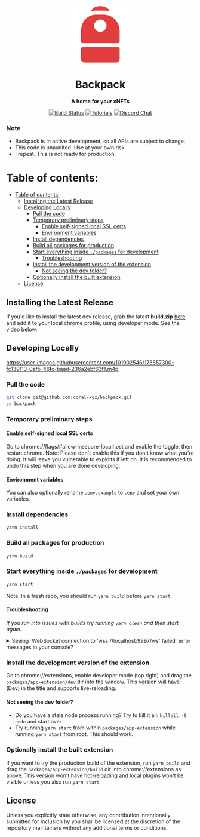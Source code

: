 <div align="center">

  <img src="/assets/backpack.png" />

  <h1>Backpack</h1>

  <p>
    <strong>A home for your xNFTs</strong>
  </p>

  <p>
    <a href="https://github.com/coral-xyz/backpack/actions"><img alt="Build Status" src="https://github.com/coral-xyz/backpack/actions/workflows/pull_requests_and_merges.yml/badge.svg" /></a>
    <a href="https://docs.xnfts.dev"><img alt="Tutorials" src="https://img.shields.io/badge/docs-tutorials-blueviolet" /></a>
    <a href="https://discord.gg/RhKxgS8SaD"><img alt="Discord Chat" src="https://img.shields.io/badge/chat-discord-blueviolet" /></a>
  </p>
</div>

### Note

- Backpack is in active development, so all APIs are subject to change.
- This code is unaudited. Use at your own risk.
- I repeat. This is not ready for production.

# Table of contents:

- [Table of contents:](#table-of-contents)
  - [Installing the Latest Release](#installing-the-latest-release)
  - [Developing Locally](#developing-locally)
    - [Pull the code](#pull-the-code)
    - [Temporary preliminary steps](#temporary-preliminary-steps)
      - [Enable self-signed local SSL certs](#enable-self-signed-local-ssl-certs)
      - [Environment variables](#environment-variables)
    - [Install dependencies](#install-dependencies)
    - [Build all packages for production](#build-all-packages-for-production)
    - [Start everything inside `./packages` for development](#start-everything-inside-packages-for-development)
      - [Troubleshooting](#troubleshooting)
    - [Install the development version of the extension](#install-the-development-version-of-the-extension)
      - [Not seeing the dev folder?](#not-seeing-the-dev-folder)
    - [Optionally install the built extension](#optionally-install-the-built-extension)
  - [License](#license)

## Installing the Latest Release

If you'd like to install the latest dev release, grab the latest **build.zip** [here](https://github.com/coral-xyz/backpack/releases)
and add it to your local chrome profile, using developer mode. See the video below.

## Developing Locally

https://user-images.githubusercontent.com/101902546/173857300-fc139113-0af5-46fc-baad-236a2ebf63f1.m4p

### Pull the code

```bash
git clone git@github.com:coral-xyz/backpack.git
cd backpack
```

### Temporary preliminary steps

#### Enable self-signed local SSL certs

Go to chrome://flags/#allow-insecure-localhost and enable the toggle, then restart chrome. Note: Please don't enable this if you don't know what you're doing. It will leave you vulnerable to exploits if left on. It is recommended to undo this step when you are done developing.

#### Environment variables

You can also optionally rename `.env.example` to `.env` and set your own variables.

### Install dependencies

```bash
yarn install
```

### Build all packages for production

```bash
yarn build
```

### Start everything inside `./packages` for development

```bash
yarn start
```

Note: In a fresh repo, you should run `yarn build` before `yarn start`.

#### Troubleshooting

_If you run into issues with builds try running `yarn clean` and then start again._

<details>
  <summary>Seeing `WebSocket connection to 'wss://localhost:9997/ws' failed` error messages in your console?</summary>

You need to install a SSL certificate for localhost as the one provided by [webpack-dev-server is considered invalid](https://github.com/webpack/webpack-dev-server/issues/2957). This step is optional as `react-refresh` will still function without it, but it's a good idea to try and fix this error because otherwise your browser will be making a lot of failed requests and `webpack-dev-server` might not be functioning to its full capabilities.

A relatively simple way of doing this is using [mkcert](https://github.com/FiloSottile/mkcert)

Instructions for how to install a trusted self-signed cert on macOS -

```
cd packages/app-extension
brew install mkcert
mkcert localhost
mkcert -install
```

Now the next time you run `yarn start` the errors should no longer appear.

</details>

### Install the development version of the extension

Go to chrome://extensions, enable developer mode (top right) and drag the `packages/app-extension/dev` dir into the window. This version will have (Dev) in the title and supports live-reloading.

#### Not seeing the dev folder?

- Do you have a stale node process running? Try to kill it all: `killall -9 node` and start over
- Try running `yarn start` from within `packages/app-extension` while running `yarn start` from root. This should work.

### Optionally install the built extension

If you want to try the production build of the extension, run `yarn build` and drag the `packages/app-extension/build` dir into chrome://extensions as above. This version won't have hot-reloading and local plugins won't be visible unless you also run `yarn start`

## License

Unless you explicitly state otherwise, any contribution intentionally submitted for inclusion by you shall be licensed at the discretion of the repository maintainers without any additional terms or conditions.
